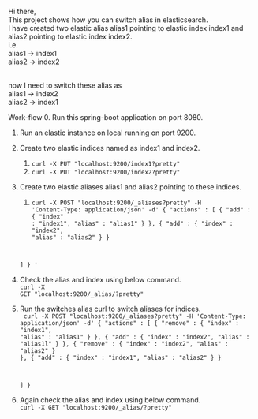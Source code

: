 Hi there,\
This project shows how you can switch alias in elasticsearch.\
I have created two elastic alias alias1 pointing to elastic index index1 and alias2 pointing to elastic index index2.\
i.e.\
alias1 -> index1\
alias2 -> index2\
</br>

now I need to switch these alias as</br>
alias1 -> index2\
alias2 -> index1</br>

Work-flow
0. Run this spring-boot application on port 8080.
1. Run an elastic instance on local running on port 9200.
2. Create two elastic indices named as index1 and index2.
   1. <code>curl -X PUT "localhost:9200/index1?pretty"</code>
   2. <code>curl -X PUT "localhost:9200/index2?pretty"</code>
3. Create two elastic aliases alias1 and alias2 pointing to these indices.
   1. <code>curl -X POST "localhost:9200/_aliases?pretty" -H 'Content-Type: application/json' -d'
      {
      "actions" : [
      { "add" : { "index" : "index1", "alias" : "alias1" } },
      { "add" : { "index" : "index2", "alias" : "alias2" } }

   ]
   }
   '</code>
4. Check the alias and index using below command.</br>
   <code>curl -X GET "localhost:9200/_alias/?pretty"</code>
5. Run the switches alias curl to switch aliases for indices.</br>
   <code>
   curl -X POST "localhost:9200/_aliases?pretty" -H 'Content-Type: application/json' -d'
   {
   "actions" : [
   { "remove" : { "index" : "index1", "alias" : "alias1" } },
   { "add" : { "index" : "index2", "alias" : "alias1l" } },
   { "remove" : { "index" : "index2", "alias" : "alias2" } },
   { "add" : { "index" : "index1", "alias" : "alias2" } }

   ]
   }
   </code>
6. Again check the alias and index using below command.</br>
   <code>curl -X GET "localhost:9200/_alias/?pretty"</code>
